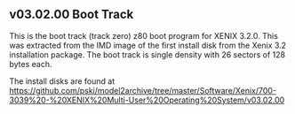 ## v03.02.00 Boot Track

This is the boot track (track zero) z80 boot program for XENIX 3.2.0.  This was extracted from the IMD image of the first install disk from the Xenix 3.2 installation package.  The boot track is single density with 26 sectors of 128 bytes each.

The install disks are found at https://github.com/pski/model2archive/tree/master/Software/Xenix/700-3039%20-%20XENIX%20Multi-User%20Operating%20System/v03.02.00
